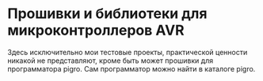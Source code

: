 Прошивки и библиотеки для микроконтроллеров AVR
===============================================

Здесь исключительно мои тестовые проекты, практической ценности никакой
не представляют, кроме быть может прошивки для программатора pigro. Сам
программатор можно найти в каталоге pigro.
